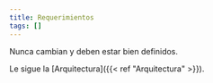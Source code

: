 ```yaml
---
title: Requerimientos
tags: []
---
```

Nunca cambian y deben estar bien definidos.

Le sigue la [Arquitectura]({{< ref "Arquitectura" >}}).